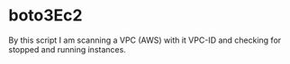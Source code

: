 # boto3Ec2
By this script I am scanning a VPC (AWS) with it VPC-ID and checking for stopped and running instances. 
